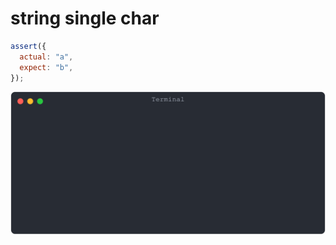 # string single char

```js
assert({
  actual: "a",
  expect: "b",
});
```

![img](<./string/string single char.svg>)


